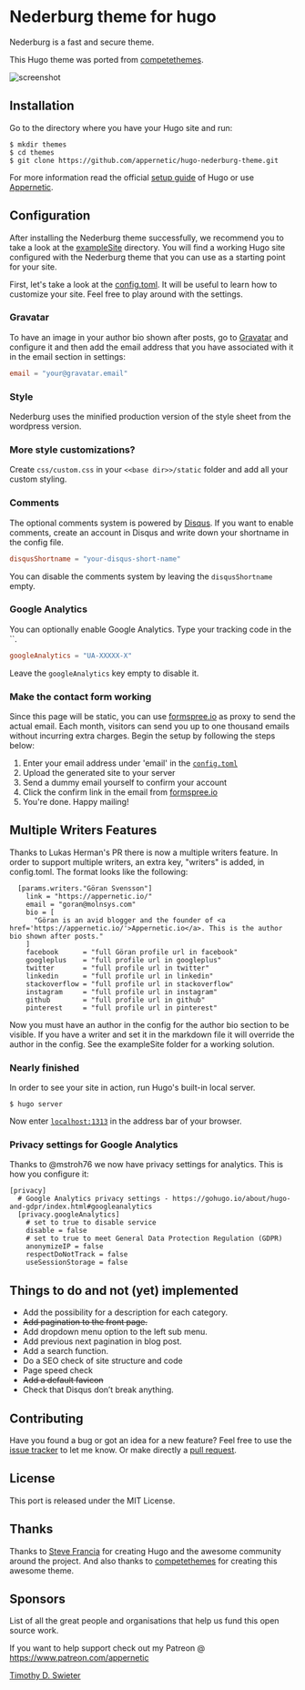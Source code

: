 # Nederburg theme for hugo

Nederburg is a fast and secure theme.

This Hugo theme was ported from [competethemes](https://www.competethemes.com/tracks/).

![screenshot](https://raw.githubusercontent.com/appernetic/hugo-nederburg-theme/master/images/screenshot.png)

## Installation

Go to the directory where you have your Hugo site and run:

```
$ mkdir themes
$ cd themes
$ git clone https://github.com/appernetic/hugo-nederburg-theme.git
```

For more information read the official [setup guide](https://gohugo.io/overview/installing/) of Hugo or use [Appernetic](https://appernetic.io/).

## Configuration

After installing the Nederburg theme successfully, we recommend you to take a look at the [exampleSite](https://github.com/appernetic/hugo-nederburg-theme/tree/master/exampleSite) directory. You will find a working Hugo site configured with the Nederburg theme that you can use as a starting point for your site.

First, let's take a look at the [config.toml](https://github.com/appernetic/hugo-nederburg-theme/tree/master/exampleSite/config.toml). It will be useful to learn how to customize your site. Feel free to play around with the settings.

### Gravatar

To have an image in your author bio shown after posts, go to [Gravatar](https://gravatar.com/) and configure it and then add the email address that you have associated with it in the email section in settings:

```toml
email = "your@gravatar.email"
```

### Style

Nederburg uses the minified production version of the style sheet from the wordpress version.

### More style customizations?

Create `css/custom.css` in your `<<base dir>>/static` folder and add all your custom styling.

### Comments

The optional comments system is powered by [Disqus](https://disqus.com). If you want to enable comments, create an account in Disqus and write down your shortname in the config file.

```toml
disqusShortname = "your-disqus-short-name"
```

You can disable the comments system by leaving the `disqusShortname` empty.

### Google Analytics

You can optionally enable Google Analytics. Type your tracking code in the ``.

```toml
googleAnalytics = "UA-XXXXX-X"
```

Leave the `googleAnalytics` key empty to disable it.

### Make the contact form working

Since this page will be static, you can use [formspree.io](//formspree.io/) as proxy to send the actual email. Each month, visitors can send you up to one thousand emails without incurring extra charges. Begin the setup by following the steps below:

1. Enter your email address under 'email' in the [`config.toml`](https://github.com/appernetic/hugo-nederburg-them/tree/master/exampleSite/config.toml)
2. Upload the generated site to your server
3. Send a dummy email yourself to confirm your account
4. Click the confirm link in the email from [formspree.io](//formspree.io/)
5. You're done. Happy mailing!

## Multiple Writers Features
Thanks to Lukas Herman's PR there is now a multiple writers feature. In order to support multiple writers, an extra key, "writers" is added, in config.toml. The format looks like the following:

```
  [params.writers."Göran Svensson"]
    link = "https://appernetic.io/"
    email = "goran@molnsys.com"
    bio = [
      "Göran is an avid blogger and the founder of <a href='https://appernetic.io/'>Appernetic.io</a>. This is the author bio shown after posts."
    ]
    facebook      = "full Göran profile url in facebook"
    googleplus    = "full profile url in googleplus"
    twitter       = "full profile url in twitter"
    linkedin      = "full profile url in linkedin"
    stackoverflow = "full profile url in stackoverflow"
    instagram     = "full profile url in instagram"
    github        = "full profile url in github"
    pinterest     = "full profile url in pinterest"
```

Now you must have an author in the config for the author bio section to be visible. If you have a writer and set it in the markdown file it will override the author in the config. See the exampleSite folder for a working solution.




### Nearly finished

In order to see your site in action, run Hugo's built-in local server.

```
$ hugo server
```

Now enter [`localhost:1313`](http://localhost:1313) in the address bar of your browser.


### Privacy settings for Google Analytics

Thanks to @mstroh76 we now have privacy settings for analytics. This is how you configure it:

```
[privacy]
  # Google Analytics privacy settings - https://gohugo.io/about/hugo-and-gdpr/index.html#googleanalytics
  [privacy.googleAnalytics]
    # set to true to disable service 
    disable = false
    # set to true to meet General Data Protection Regulation (GDPR)
    anonymizeIP = false
    respectDoNotTrack = false
    useSessionStorage = false
```


## Things to do and not (yet) implemented

 - Add the possibility for a description for each category.
 - ~~Add pagination to the front page.~~
 - Add dropdown menu option to the left sub menu.
 - Add previous next pagination in blog post.
 - Add a search function.
 - Do a SEO check of site structure and code
 - Page speed check
 - ~~Add a default favicon~~
 - Check that Disqus don’t break anything.

## Contributing

Have you found a bug or got an idea for a new feature? Feel free to use the [issue tracker](https://github.com/appernetic/hugo-nederburg-theme/issues) to let me know. Or make directly a [pull request](https://github.com/appernetic/hugo-nederburg-theme/pulls).

## License

This port is released under the MIT License.


## Thanks

Thanks to [Steve Francia](https://github.com/spf13) for creating Hugo and the awesome community around the project. And also thanks to [competethemes](https://www.competethemes.com/tracks/) for creating this awesome theme.

## Sponsors

List of all the great people and organisations that help us fund this open source work.

If you want to help support check out my Patreon @ https://www.patreon.com/appernetic

[Timothy D. Swieter](https://github.com/Swieter) 
